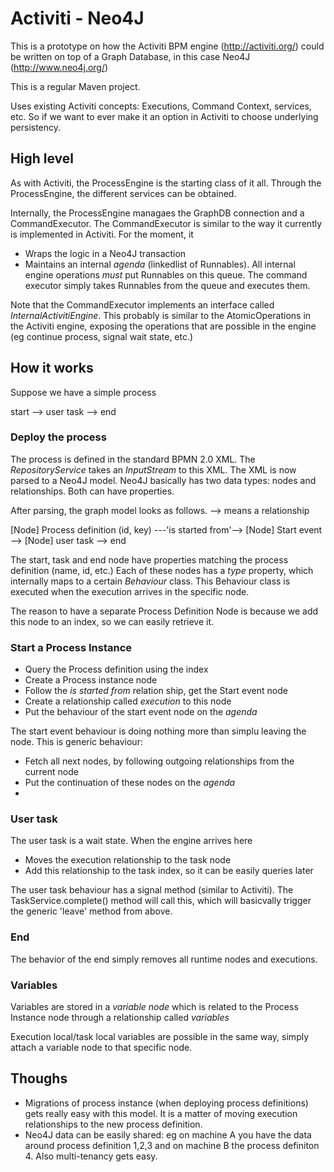 Activiti - Neo4J
=================

This is a prototype on how the Activiti BPM engine (http://activiti.org/) could be written on top of a Graph Database, in this case Neo4J (http://www.neo4j.org/)

This is a regular Maven project.

Uses existing Activiti concepts: Executions, Command Context, services, etc. So if we want to ever make it an option in Activiti to choose underlying persistency.

## High level

As with Activiti, the ProcessEngine is the starting class of it all. 
Through the ProcessEngine, the different services can be obtained.

Internally, the ProcessEngine managaes the GraphDB connection and a CommandExecutor.
The CommandExecutor is similar to the way it currently is implemented in Activiti.
For the moment, it 
* Wraps the logic in a Neo4J transaction
* Maintains an internal *agenda* (linkedlist of Runnables). All internal engine operations *must* put Runnables on this queue. The command executor simply takes Runnables from the queue and executes them.

Note that the CommandExecutor implements an interface called *InternalActivitiEngine*. 
This probably is similar to the AtomicOperations in the Activiti engine, exposing the 
operations that are possible in the engine (eg continue process, signal wait state, etc.)


## How it works

Suppose we have a simple process

start --> user task --> end

### Deploy the process

The process is defined in the standard BPMN 2.0 XML. The *RepositoryService* takes an *InputStream* to this XML.
The XML is now parsed to a Neo4J model. Neo4J basically has two data types: nodes and relationships. Both can have properties.

After parsing, the graph model looks as follows. --> means a relationship

[Node] Process definition (id, key) ---'is started from'--> [Node] Start event --> [Node] user task --> end

The start, task and end node have properties matching the process definition (name, id, etc.)
Each of these nodes has a *type* property, which internally maps to a certain *Behaviour* class.
This Behaviour class is executed when the execution arrives in the specific node.

The reason to have a separate Process Definition Node is because we add this node to an index, so
we can easily retrieve it.

### Start a Process Instance

* Query the Process definition using the index
* Create a Process instance node
* Follow the *is started from* relation ship, get the Start event node
* Create a relationship called *execution* to this node
* Put the behaviour of the start event node on the *agenda*

The start event behaviour is doing nothing more than simplu leaving the node. This is generic behaviour:
* Fetch all next nodes, by following outgoing relationships from the current node
* Put the continuation of these nodes on the *agenda*
* 

### User task

The user task is a wait state. When the engine arrives here
* Moves the execution relationship to the task node
* Add this relationship to the task index, so it can be easily queries later

The user task behaviour has a signal method (similar to Activiti).
The TaskService.complete() method will call this, which will basicvally trigger the generic 'leave' method from above.


### End

The behavior of the end simply removes all runtime nodes and executions.



### Variables

Variables are stored in a *variable node* which is related to the Process Instance node through a relationship called *variables*

Execution local/task local variables are possible in the same way, simply attach a variable node to that specific node.

## Thoughs

* Migrations of process instance (when deploying process definitions) gets really easy with this model. It is a matter of moving execution relationships to the new process definition.
* Neo4J data can be easily shared: eg on machine A you have the data around process definition 1,2,3 and on machine B the process definiton 4. Also multi-tenancy gets easy.


